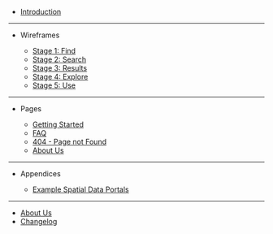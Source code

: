 - [Introduction](main-content/introduction)

---

- Wireframes
  
  - [Stage 1: Find](main-content/stage-1)
  - [Stage 2: Search](main-content/stage-2)
  - [Stage 3: Results](main-content/stage-3)
  - [Stage 4: Explore](main-content/stage-4)
  - [Stage 5: Use](main-content/stage-5)

---

- Pages

  - [Getting Started](#)
  - [FAQ](#)
  - [404 - Page not Found](#)
  - [About Us](#)

---

- Appendices

  - [Example Spatial Data Portals](appendices/portal-examples.md)
  
---

- [About Us](other/about-us.md)
- [Changelog](other/changelog.md)
